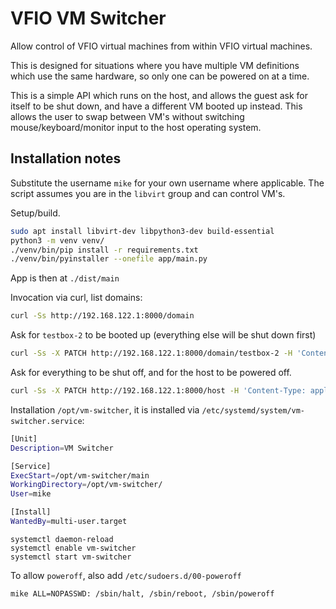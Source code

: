 # VFIO VM Switcher

Allow control of VFIO virtual machines from within VFIO virtual machines.

This is designed for situations where you have multiple VM definitions which use the same hardware, so only one can be powered on at a time.

This is a simple API which runs on the host, and allows the guest ask for itself to be shut down, and have a different VM booted up instead. This allows the user to swap between VM's without switching mouse/keyboard/monitor input to the host operating system.

## Installation notes

Substitute the username `mike` for your own username where applicable. The script assumes you are in the `libvirt` group and can control VM's.

Setup/build.

```bash
sudo apt install libvirt-dev libpython3-dev build-essential
python3 -m venv venv/
./venv/bin/pip install -r requirements.txt
./venv/bin/pyinstaller --onefile app/main.py
```

App is then at `./dist/main`

Invocation via curl, list domains:

```bash
curl -Ss http://192.168.122.1:8000/domain
```

Ask for `testbox-2` to be booted up (everything else will be shut down first)

```bash
curl -Ss -X PATCH http://192.168.122.1:8000/domain/testbox-2 -H 'Content-Type: application/json' -d '{"state" : "RUNNING"}'
```

Ask for everything to be shut off, and for the host to be powered off.

```bash
curl -Ss -X PATCH http://192.168.122.1:8000/host -H 'Content-Type: application/json' -d '{"state" : "SHUTOFF"}'
```

Installation `/opt/vm-switcher`, it is installed via `/etc/systemd/system/vm-switcher.service`:

```bash
[Unit]
Description=VM Switcher

[Service]
ExecStart=/opt/vm-switcher/main
WorkingDirectory=/opt/vm-switcher/
User=mike

[Install]
WantedBy=multi-user.target
```

```
systemctl daemon-reload
systemctl enable vm-switcher
systemctl start vm-switcher
```

To allow `poweroff`, also add `/etc/sudoers.d/00-poweroff`

```
mike ALL=NOPASSWD: /sbin/halt, /sbin/reboot, /sbin/poweroff
```